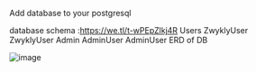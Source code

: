 Add database to your postgresql

database schema :https://we.tl/t-wPEpZlkj4R
Users ZwyklyUser ZwyklyUser
Admin AdminUser AdminUser
ERD of DB

![image](https://github.com/TomaszPiszczek/CarRentSystem/assets/115466543/084b41ef-d038-4db8-8834-aa09b76eca41)


